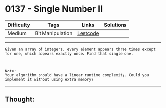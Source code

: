 # 0137 - Single Number II

Difficulty  | Tags | Links | Solutions
----------- | ---- | ----- | -----
Medium | Bit Manipulation | [Leetcode](https://leetcode.com/problems/single-number-ii/description/) |


-----------

```
Given an array of integers, every element appears three times except for one, which appears exactly once. Find that single one.



Note:
Your algorithm should have a linear runtime complexity. Could you implement it without using extra memory?
```

-----------

## Thought:
